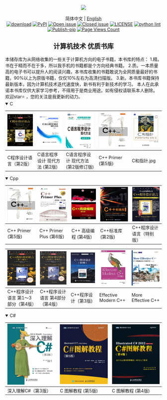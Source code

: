 <div align="center">
  <p>
    <a align="center" href="https://ultralytics.com/yolov5" target="_blank">
      <img width="850" src="https://raw.githubusercontent.com/ultralytics/assets/master/yolov5/v70/splash.png"></a>
  </p>

简体中文 | [English](.github/README_cn.md)
<br>
[![download](https://img.shields.io/github/downloads/xinntao/Real-ESRGAN/total.svg)](https://github.com/xinntao/Real-ESRGAN/releases)
[![PyPI](https://img.shields.io/pypi/v/realesrgan)](https://pypi.org/project/realesrgan/)
[![Open issue](https://img.shields.io/github/issues/xinntao/Real-ESRGAN)](https://github.com/xinntao/Real-ESRGAN/issues)
[![Closed issue](https://img.shields.io/github/issues-closed/xinntao/Real-ESRGAN)](https://github.com/xinntao/Real-ESRGAN/issues)
[![LICENSE](https://img.shields.io/github/license/xinntao/Real-ESRGAN.svg)](https://github.com/xinntao/Real-ESRGAN/blob/master/LICENSE)
[![python lint](https://github.com/xinntao/Real-ESRGAN/actions/workflows/pylint.yml/badge.svg)](https://github.com/xinntao/Real-ESRGAN/blob/master/.github/workflows/pylint.yml)
[![Publish-pip](https://github.com/xinntao/Real-ESRGAN/actions/workflows/publish-pip.yml/badge.svg)](https://github.com/xinntao/Real-ESRGAN/blob/master/.github/workflows/publish-pip.yml)
[![Page Views Count](https://badges.toozhao.com/badges/01F17FZCY8Y12PMT4VJH8JQAQX/green.svg)](https://badges.toozhao.com/stats/01F17FZCY8Y12PMT4VJH8JQAQX)

## <div align="center">计算机技术 优质书库</div>
</div>
本储存库为从网络收集的一些关于计算机方向的电子书籍，本书库的特点：
1.精。书在于精而不在于多，所以我手机的书籍都是个方向经典书籍。
2.质。一本质量高的电子书可以提升人的阅读兴趣，本书库收集的书籍敢说为全网质量最好的书籍，90%以上为原版书籍，仅仅10%左右为高清扫描版。
3.新。本书库书籍保持最新版本，因为计算机技术迭代速度快，新书有利于新技术的学习。
本人在此承诺本书库仅供大家学习参考，不得用于是商业用途。如有侵权请联系本人删除。
欢迎star⭐ ，您的关注是我更新的动力。

<details open>
<summary>C</summary>

| <a href="https://www.aliyundrive.com/s/kNA35M6DxHg"> <img src="images/Cpp/C程序设计语言（第2版）.jpg" width="200"  /></a> | <a href="https://www.aliyundrive.com/s/KfWMbRNkSuN"> <img src="images/Cpp/C语言程序设计 现代方法 (第2版).jpg" width="200"   /></a> | <a href="https://www.aliyundrive.com/s/BtP3kwStX3R"> <img src="images/Cpp/C语言程序设计 现代方法 (第2版.jpg" width="200"   /></a> | <a href="https://www.aliyundrive.com/s/ejCHojX9oZr"> <img src="images/Cpp/C++ Primer (第5版).jpg" width="200"   /></a> | <a href="https://www.aliyundrive.com/s/Gjto9xiSwcr"> <img src="images/Cpp/C和指针.jpg" width="200"  /></a> |
|-----------------------------------------------------------------------------------------------------------------|------------------------------------------------------------------------------------------------------------------------|-----------------------------------------------------------------------------------------------------------------------|----------------------------------------------------------------------------------------------------------------------|---------------------------------------------------------------------------------------------------------|
| C程序设计语言（第2版）                                                                                                    | C语言程序设计 现代方法 (第2版)                                                                                                     | C语言程序设计 现代方法 (第2版修订版)                                                                                                 | C++ Primer (第5版)                                                                                                     | C和指针.jpg                                                                                                |
</details>


<details open>
<summary>Cpp</summary>

| <a href="https://www.aliyundrive.com/s/kNA35M6DxHg"> <img src="images/Cpp/C++ Primer (第5版).jpg" width="200"  /></a> | <a href="https://www.aliyundrive.com/s/KfWMbRNkSuN"> <img src="images/Cpp/C++ Primer Plus (第6版).jpg" width="200"   /></a> | <a href="https://www.aliyundrive.com/s/BtP3kwStX3R"> <img src="images/Cpp/C++ 高级编程 (第4版).jpg" width="200"   /></a> | <a href="https://www.aliyundrive.com/s/ejCHojX9oZr"> <img src="images/Cpp/C++标准库 (第2版) .jpg" width="200"   /></a> | <a href="https://www.aliyundrive.com/s/Gjto9xiSwcr"> <img src="images/Cpp/C++程序设计语言（特别版）.jpg" width="200"  /></a> |
|---------------------------------------------------------------------------------------------------------------------|---------------------------------------------------------------------------------------------------------------------------|--------------------------------------------------------------------------------------------------------------------|-------------------------------------------------------------------------------------------------------------------|-------------------------------------------------------------------------------------------------------------------|
| C++ Primer (第5版)                                                                                                    | C++ Primer Plus (第6版)                                                                                                     | C++ 高级编程 (第4版)                                                                                                     | C++标准库 (第2版)                                                                                                      | C++程序设计语言（特别版）                                                                                                    |

| <a href="https://www.aliyundrive.com/s/kNA35M6DxHg"> <img src="images/Cpp/C++程序设计语言 第1～3部分（第4版）.jpg" width="200"  /></a> | <a href="https://www.aliyundrive.com/s/KfWMbRNkSuN"> <img src="images/Cpp/C++程序设计语言 第4部分（第4版）.jpg" width="200"   /></a> | <a href="https://www.aliyundrive.com/s/BtP3kwStX3R"> <img src="images/Cpp/C++程序设计（第3版).jpg" width="200"   /></a> | <a href="https://www.aliyundrive.com/s/ejCHojX9oZr"> <img src="images/Cpp/Effective Modern C++.jpg" width="200"   /></a> | <a href="https://www.aliyundrive.com/s/Gjto9xiSwcr"> <img src="images/Cpp/More Effective C++.jpg" width="200"  /></a> |
|--------------------------------------------------------------------------------------------------------------------------|-------------------------------------------------------------------------------------------------------------------------|------------------------------------------------------------------------------------------------------------------|--------------------------------------------------------------------------------------------------------------------------|-----------------------------------------------------------------------------------------------------------------------|
| C++程序设计语言 第1～3部分（第4版）                                                                                                    | C++程序设计语言 第4部分（第4版）                                                                                                     | C++程序设计（第3版)                                                                                                     | Effective Modern C++                                                                                                     | More Effective C++                                                                                                    |
</details>


<details open>
<summary>C#</summary>

| <a href="https://www.aliyundrive.com/s/kNA35M6DxHg"> <img src="images/Cpp/深入理解C（第3版）.jpg" width="200"  /></a> | <a href="https://www.aliyundrive.com/s/KfWMbRNkSuN"> <img src="images/Cpp/C 图解教程  (第5版).jpg" width="200"   /></a> | <a href="https://www.aliyundrive.com/s/BtP3kwStX3R"> <img src="images/Cpp/C 图解教程 (第4版).jpg" width="200"   /></a> |
|---------------------------------------------------------------------------------------------------------------|-------------------------------------------------------------------------------------------------------------------|------------------------------------------------------------------------------------------------------------------|
| 深入理解C#（第3版）                                                                                                   | C 图解教程  (第5版)                                                                                                     | C 图解教程 (第4版)                                                                                                     |
</details>